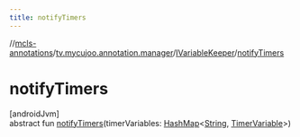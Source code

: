 ```yaml
---
title: notifyTimers
---
```

//[mcls-annotations](../../../index.html)/[tv.mycujoo.annotation.manager](../index.html)/[IVariableKeeper](index.html)/[notifyTimers](notify-timers.html)



# notifyTimers



[androidJvm]\
abstract fun [notifyTimers](notify-timers.html)(timerVariables: [HashMap](https://kotlinlang.org/api/latest/jvm/stdlib/kotlin.collections/-hash-map/index.html)&lt;[String](https://kotlinlang.org/api/latest/jvm/stdlib/kotlin/-string/index.html), [TimerVariable](../-timer-variable/index.html)&gt;)




